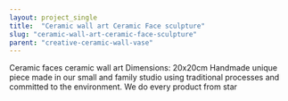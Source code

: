 ```yaml
---
layout: project_single
title:  "Ceramic wall art Ceramic Face sculpture"
slug: "ceramic-wall-art-ceramic-face-sculpture"
parent: "creative-ceramic-wall-vase"
---
```

Ceramic faces ceramic wall art Dimensions: 20x20cm Handmade unique piece made in our small and family studio using traditional processes and committed to the environment. We do every product from star